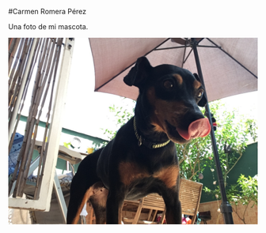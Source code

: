 #Carmen Romera Pérez

Una foto de mi mascota.


![Foto de mi perra](/images/642F8C03-983A-42E0-B173-5F809498C00A.jpeg)

